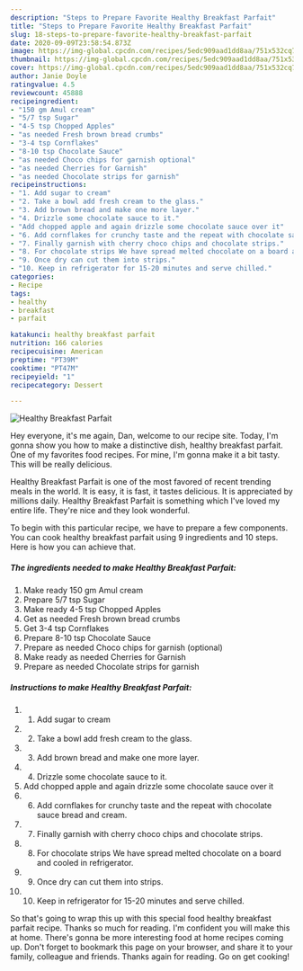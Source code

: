 ```yaml
---
description: "Steps to Prepare Favorite Healthy Breakfast Parfait"
title: "Steps to Prepare Favorite Healthy Breakfast Parfait"
slug: 18-steps-to-prepare-favorite-healthy-breakfast-parfait
date: 2020-09-09T23:58:54.873Z
image: https://img-global.cpcdn.com/recipes/5edc909aad1dd8aa/751x532cq70/healthy-breakfast-parfait-recipe-main-photo.jpg
thumbnail: https://img-global.cpcdn.com/recipes/5edc909aad1dd8aa/751x532cq70/healthy-breakfast-parfait-recipe-main-photo.jpg
cover: https://img-global.cpcdn.com/recipes/5edc909aad1dd8aa/751x532cq70/healthy-breakfast-parfait-recipe-main-photo.jpg
author: Janie Doyle
ratingvalue: 4.5
reviewcount: 45888
recipeingredient:
- "150 gm Amul cream"
- "5/7 tsp Sugar"
- "4-5 tsp Chopped Apples"
- "as needed Fresh brown bread crumbs"
- "3-4 tsp Cornflakes"
- "8-10 tsp Chocolate Sauce"
- "as needed Choco chips for garnish optional"
- "as needed Cherries for Garnish"
- "as needed Chocolate strips for garnish"
recipeinstructions:
- "1. Add sugar to cream"
- "2. Take a bowl add fresh cream to the glass."
- "3. Add brown bread and make one more layer."
- "4. Drizzle some chocolate sauce to it."
- "Add chopped apple and again drizzle some chocolate sauce over it"
- "6. Add cornflakes for crunchy taste and the repeat with chocolate sauce bread and cream."
- "7. Finally garnish with cherry choco chips and chocolate strips."
- "8. For chocolate strips We have spread melted chocolate on a board and cooled in refrigerator."
- "9. Once dry can cut them into strips."
- "10. Keep in refrigerator for 15-20 minutes and serve chilled."
categories:
- Recipe
tags:
- healthy
- breakfast
- parfait

katakunci: healthy breakfast parfait 
nutrition: 166 calories
recipecuisine: American
preptime: "PT39M"
cooktime: "PT47M"
recipeyield: "1"
recipecategory: Dessert

---
```



![Healthy Breakfast Parfait](https://img-global.cpcdn.com/recipes/5edc909aad1dd8aa/751x532cq70/healthy-breakfast-parfait-recipe-main-photo.jpg)

Hey everyone, it's me again, Dan, welcome to our recipe site. Today, I'm gonna show you how to make a distinctive dish, healthy breakfast parfait. One of my favorites food recipes. For mine, I'm gonna make it a bit tasty. This will be really delicious.

Healthy Breakfast Parfait is one of the most favored of recent trending meals in the world. It is easy, it is fast, it tastes delicious. It is appreciated by millions daily. Healthy Breakfast Parfait is something which I've loved my entire life. They're nice and they look wonderful.




To begin with this particular recipe, we have to prepare a few components. You can cook healthy breakfast parfait using 9 ingredients and 10 steps. Here is how you can achieve that.

<!--inarticleads1-->

##### The ingredients needed to make Healthy Breakfast Parfait:

1. Make ready 150 gm Amul cream
1. Prepare 5/7 tsp Sugar
1. Make ready 4-5 tsp Chopped Apples
1. Get as needed Fresh brown bread crumbs
1. Get 3-4 tsp Cornflakes
1. Prepare 8-10 tsp Chocolate Sauce
1. Prepare as needed Choco chips for garnish (optional)
1. Make ready as needed Cherries for Garnish
1. Prepare as needed Chocolate strips for garnish




<!--inarticleads2-->

##### Instructions to make Healthy Breakfast Parfait:

1. 1. Add sugar to cream
1. 2. Take a bowl add fresh cream to the glass.
1. 3. Add brown bread and make one more layer.
1. 4. Drizzle some chocolate sauce to it.
1. Add chopped apple and again drizzle some chocolate sauce over it
1. 6. Add cornflakes for crunchy taste and the repeat with chocolate sauce bread and cream.
1. 7. Finally garnish with cherry choco chips and chocolate strips.
1. 8. For chocolate strips We have spread melted chocolate on a board and cooled in refrigerator.
1. 9. Once dry can cut them into strips.
1. 10. Keep in refrigerator for 15-20 minutes and serve chilled.




So that's going to wrap this up with this special food healthy breakfast parfait recipe. Thanks so much for reading. I'm confident you will make this at home. There's gonna be more interesting food at home recipes coming up. Don't forget to bookmark this page on your browser, and share it to your family, colleague and friends. Thanks again for reading. Go on get cooking!
